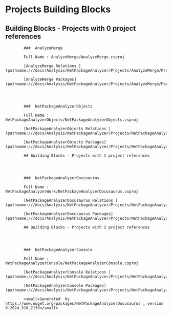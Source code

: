 # Projects Building Blocks

## Building Blocks - Projects with 0 project references




            ###  AnalyzeMerge

            Full Name : AnalyzeMerge/AnalyzeMerge.csproj

            [AnalyzeMerge Relations ](pathname:///docs/Analysis/NetPackageAnalyzer/Projects/AnalyzeMerge/ProjectReferences)

            [AnalyzeMerge Packages](pathname:///docs/Analysis/NetPackageAnalyzer/Projects/AnalyzeMerge/Packages)

        


            ###  NetPackageAnalyzerObjects

            Full Name : NetPackageAnalyzerObjects/NetPackageAnalyzerObjects.csproj

            [NetPackageAnalyzerObjects Relations ](pathname:///docs/Analysis/NetPackageAnalyzer/Projects/NetPackageAnalyzerObjects/ProjectReferences)

            [NetPackageAnalyzerObjects Packages](pathname:///docs/Analysis/NetPackageAnalyzer/Projects/NetPackageAnalyzerObjects/Packages)

            ## Building Blocks - Projects with 1 project references




            ###  NetPackageAnalyzerDocusaurus

            Full Name : NetPackageAnalyzerWork/NetPackageAnalyzerDocusaurus.csproj

            [NetPackageAnalyzerDocusaurus Relations ](pathname:///docs/Analysis/NetPackageAnalyzer/Projects/NetPackageAnalyzerDocusaurus/ProjectReferences)

            [NetPackageAnalyzerDocusaurus Packages](pathname:///docs/Analysis/NetPackageAnalyzer/Projects/NetPackageAnalyzerDocusaurus/Packages)

            ## Building Blocks - Projects with 2 project references




            ###  NetPackageAnalyzerConsole

            Full Name : NetPackageAnalyzerConsole/NetPackageAnalyzerConsole.csproj

            [NetPackageAnalyzerConsole Relations ](pathname:///docs/Analysis/NetPackageAnalyzer/Projects/NetPackageAnalyzerConsole/ProjectReferences)

            [NetPackageAnalyzerConsole Packages](pathname:///docs/Analysis/NetPackageAnalyzer/Projects/NetPackageAnalyzerConsole/Packages)

            <small>Generated  by https://www.nuget.org/packages/NetPackageAnalyzerDocusaurus , version 8.2024.310.2139</small>
